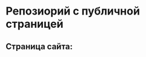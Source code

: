 # Репозиорий с публичной страницей
## Страница сайта:
<!-- Здесь будет ссылка на публичную страницу -->